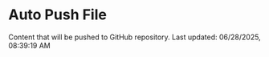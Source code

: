# Auto Push File

Content that will be pushed to GitHub repository.
Last updated: 06/28/2025, 08:39:19 AM